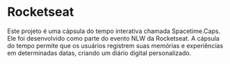# Rocketseat
Este projeto é uma cápsula do tempo interativa chamada Spacetime.Caps. Ele foi desenvolvido como parte do evento NLW da Rocketseat. A cápsula do tempo permite que os usuários registrem suas memórias e experiências em determinadas datas, criando um diário digital personalizado.
